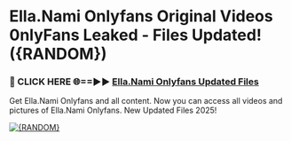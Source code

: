 # Ella.Nami Onlyfans Original Videos 0nlyFans Leaked - Files Updated! ({RANDOM})

<h3>🔴 CLICK HERE 🌐==►► <a href="https://betterlinks.top/A2PfLJ" rel="nofollow">Ella.Nami Onlyfans Updated Files</a></h3>

Get Ella.Nami Onlyfans and all content. Now you can access all videos and pictures of Ella.Nami Onlyfans. New Updated Files 2025!

[![{RANDOM}](https://i.imgur.com/ppqm5kG.gif)](https://betterlinks.top/A2PfLJ)